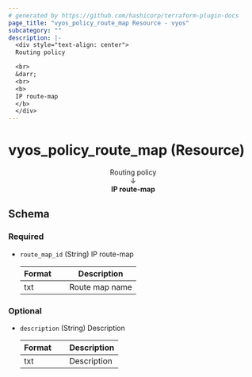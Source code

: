 ```yaml
---
# generated by https://github.com/hashicorp/terraform-plugin-docs
page_title: "vyos_policy_route_map Resource - vyos"
subcategory: ""
description: |-
  <div style="text-align: center">
  Routing policy

  <br>
  &darr;
  <br>
  <b>
  IP route-map
  </b>
  </div>
---
```


# vyos_policy_route_map (Resource)

<div style="text-align: center">
Routing policy

<br>
&darr;
<br>
<b>
IP route-map
</b>
</div>



<!-- schema generated by tfplugindocs -->
## Schema

### Required

- `route_map_id` (String) IP route-map

    |  Format &emsp; | Description  |
    |----------|---------------|
    |  txt  &emsp; |  Route map name  |

### Optional

- `description` (String) Description

    |  Format &emsp; | Description  |
    |----------|---------------|
    |  txt  &emsp; |  Description  |
